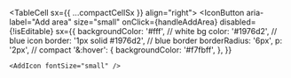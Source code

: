<TableCell sx={{ ...compactCellSx }} align="right">
  <IconButton
    aria-label="Add area"
    size="small"
    onClick={handleAddArea}
    disabled={!isEditable}
    sx={{
      backgroundColor: '#fff',     // white bg
      color: '#1976d2',            // blue icon
      border: '1px solid #1976d2', // blue border
      borderRadius: '6px',
      p: '2px',                    // compact
      '&:hover': {
        backgroundColor: '#f7fbff',
      },
    }}
  >
    <AddIcon fontSize="small" />
  </IconButton>
</TableCell>
